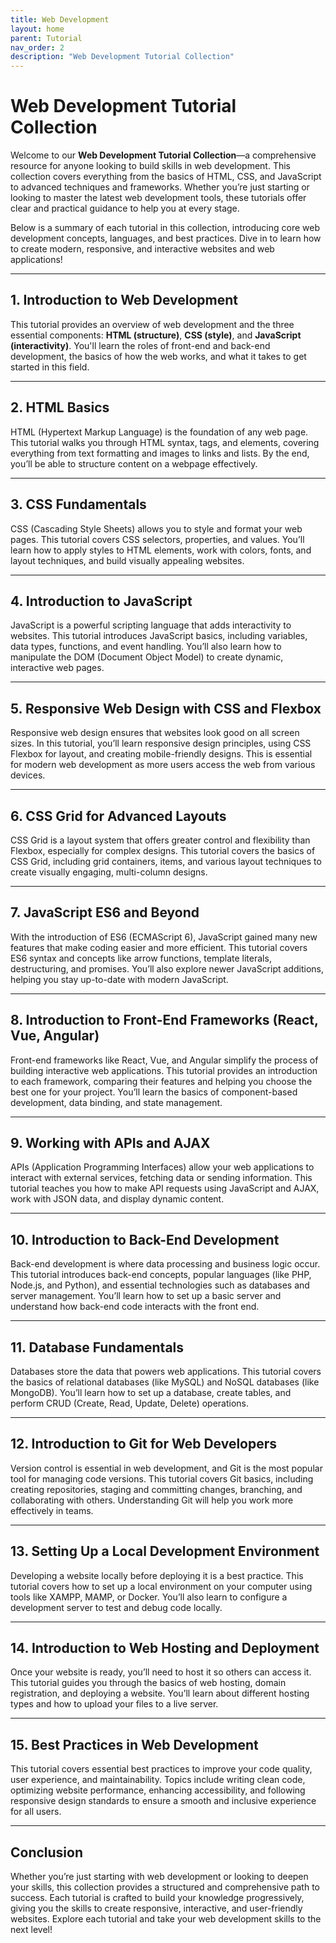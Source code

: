 ```yaml
---
title: Web Development
layout: home
parent: Tutorial
nav_order: 2
description: "Web Development Tutorial Collection"
---
```


# **Web Development Tutorial Collection**

Welcome to our **Web Development Tutorial Collection**—a comprehensive resource for anyone looking to build skills in web development. This collection covers everything from the basics of HTML, CSS, and JavaScript to advanced techniques and frameworks. Whether you’re just starting or looking to master the latest web development tools, these tutorials offer clear and practical guidance to help you at every stage.

Below is a summary of each tutorial in this collection, introducing core web development concepts, languages, and best practices. Dive in to learn how to create modern, responsive, and interactive websites and web applications!

---

## **1. Introduction to Web Development**

This tutorial provides an overview of web development and the three essential components: **HTML (structure)**, **CSS (style)**, and **JavaScript (interactivity)**. You'll learn the roles of front-end and back-end development, the basics of how the web works, and what it takes to get started in this field.

---

## **2. HTML Basics**

HTML (Hypertext Markup Language) is the foundation of any web page. This tutorial walks you through HTML syntax, tags, and elements, covering everything from text formatting and images to links and lists. By the end, you’ll be able to structure content on a webpage effectively.

---

## **3. CSS Fundamentals**

CSS (Cascading Style Sheets) allows you to style and format your web pages. This tutorial covers CSS selectors, properties, and values. You’ll learn how to apply styles to HTML elements, work with colors, fonts, and layout techniques, and build visually appealing websites.

---

## **4. Introduction to JavaScript**

JavaScript is a powerful scripting language that adds interactivity to websites. This tutorial introduces JavaScript basics, including variables, data types, functions, and event handling. You’ll also learn how to manipulate the DOM (Document Object Model) to create dynamic, interactive web pages.

---

## **5. Responsive Web Design with CSS and Flexbox**

Responsive web design ensures that websites look good on all screen sizes. In this tutorial, you’ll learn responsive design principles, using CSS Flexbox for layout, and creating mobile-friendly designs. This is essential for modern web development as more users access the web from various devices.

---

## **6. CSS Grid for Advanced Layouts**

CSS Grid is a layout system that offers greater control and flexibility than Flexbox, especially for complex designs. This tutorial covers the basics of CSS Grid, including grid containers, items, and various layout techniques to create visually engaging, multi-column designs.

---

## **7. JavaScript ES6 and Beyond**

With the introduction of ES6 (ECMAScript 6), JavaScript gained many new features that make coding easier and more efficient. This tutorial covers ES6 syntax and concepts like arrow functions, template literals, destructuring, and promises. You’ll also explore newer JavaScript additions, helping you stay up-to-date with modern JavaScript.

---

## **8. Introduction to Front-End Frameworks (React, Vue, Angular)**

Front-end frameworks like React, Vue, and Angular simplify the process of building interactive web applications. This tutorial provides an introduction to each framework, comparing their features and helping you choose the best one for your project. You’ll learn the basics of component-based development, data binding, and state management.

---

## **9. Working with APIs and AJAX**

APIs (Application Programming Interfaces) allow your web applications to interact with external services, fetching data or sending information. This tutorial teaches you how to make API requests using JavaScript and AJAX, work with JSON data, and display dynamic content.

---

## **10. Introduction to Back-End Development**

Back-end development is where data processing and business logic occur. This tutorial introduces back-end concepts, popular languages (like PHP, Node.js, and Python), and essential technologies such as databases and server management. You’ll learn how to set up a basic server and understand how back-end code interacts with the front end.

---

## **11. Database Fundamentals**

Databases store the data that powers web applications. This tutorial covers the basics of relational databases (like MySQL) and NoSQL databases (like MongoDB). You’ll learn how to set up a database, create tables, and perform CRUD (Create, Read, Update, Delete) operations.

---

## **12. Introduction to Git for Web Developers**

Version control is essential in web development, and Git is the most popular tool for managing code versions. This tutorial covers Git basics, including creating repositories, staging and committing changes, branching, and collaborating with others. Understanding Git will help you work more effectively in teams.

---

## **13. Setting Up a Local Development Environment**

Developing a website locally before deploying it is a best practice. This tutorial covers how to set up a local environment on your computer using tools like XAMPP, MAMP, or Docker. You’ll also learn to configure a development server to test and debug code locally.

---

## **14. Introduction to Web Hosting and Deployment**

Once your website is ready, you’ll need to host it so others can access it. This tutorial guides you through the basics of web hosting, domain registration, and deploying a website. You’ll learn about different hosting types and how to upload your files to a live server.

---

## **15. Best Practices in Web Development**

This tutorial covers essential best practices to improve your code quality, user experience, and maintainability. Topics include writing clean code, optimizing website performance, enhancing accessibility, and following responsive design standards to ensure a smooth and inclusive experience for all users.

---

## **Conclusion**

Whether you’re just starting with web development or looking to deepen your skills, this collection provides a structured and comprehensive path to success. Each tutorial is crafted to build your knowledge progressively, giving you the skills to create responsive, interactive, and user-friendly websites. Explore each tutorial and take your web development skills to the next level!